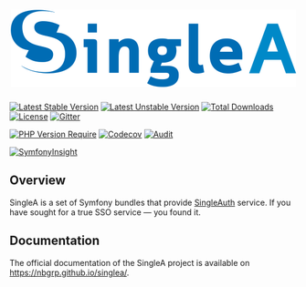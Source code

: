 <h1 align="center"><img alt="SingleA" src="docs/assets/singlea.png"></h1>

[![Latest Stable Version](http://poser.pugx.org/nbgrp/singlea/v)](https://packagist.org/packages/nbgrp/singlea)
[![Latest Unstable Version](http://poser.pugx.org/nbgrp/singlea/v/unstable)](https://packagist.org/packages/nbgrp/singlea)
[![Total Downloads](http://poser.pugx.org/nbgrp/singlea/downloads)](https://packagist.org/packages/nbgrp/singlea)
[![License](http://poser.pugx.org/nbgrp/singlea/license)](https://packagist.org/packages/nbgrp/singlea)
[![Gitter](https://badges.gitter.im/nbgrp/singlea.svg)](https://gitter.im/nbgrp/singlea)

[![PHP Version Require](http://poser.pugx.org/nbgrp/singlea/require/php)](https://packagist.org/packages/nbgrp/singlea)
[![Codecov](https://codecov.io/gh/nbgrp/singlea/branch/main/graph/badge.svg?token=P2KZ9A14R4)](https://codecov.io/gh/nbgrp/singlea)
[![Audit](https://github.com/nbgrp/singlea/actions/workflows/audit.yml/badge.svg)](https://github.com/nbgrp/singlea/actions/workflows/audit.yml)

[![SymfonyInsight](https://insight.symfony.com/projects/dbfe1659-ab90-48df-b5eb-97faaaf7c055/small.svg)](https://insight.symfony.com/projects/ed7b9263-179c-442a-9f45-6877e4e6dbdb)

## Overview

SingleA is a set of Symfony bundles that
provide [SingleAuth](https://nbgrp.github.io/singlea/singleauth/) service. If you have sought for a
true SSO service — you found it.

## Documentation

The official documentation of the SingleA project is available on https://nbgrp.github.io/singlea/.
